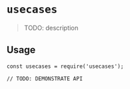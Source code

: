 # `usecases`

> TODO: description

## Usage

```
const usecases = require('usecases');

// TODO: DEMONSTRATE API
```
